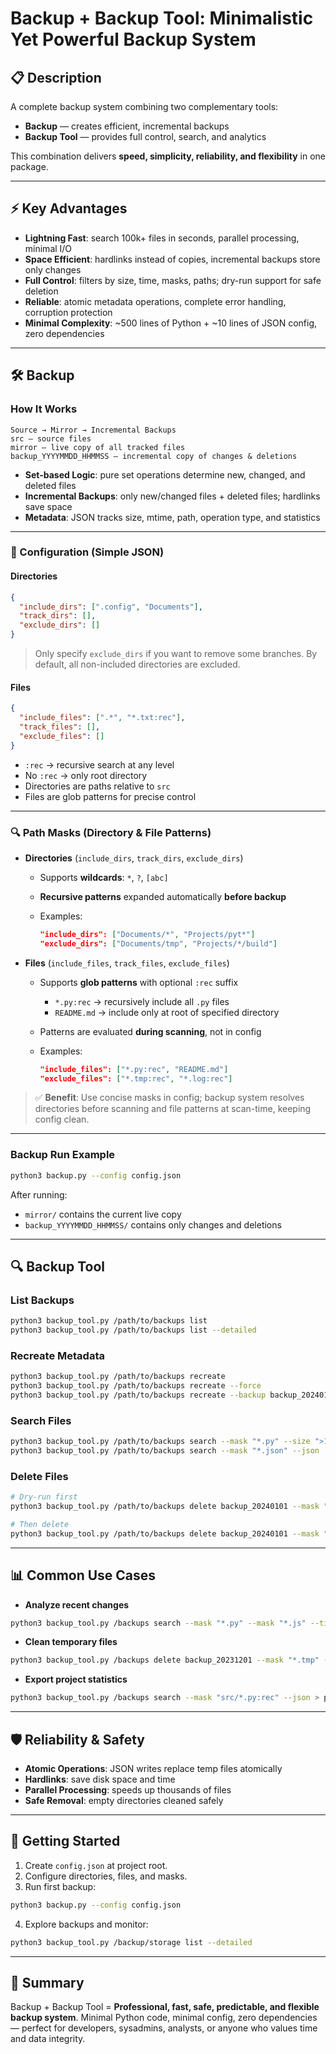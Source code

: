 # Backup + Backup Tool: Minimalistic Yet Powerful Backup System

## 📋 Description

A complete backup system combining two complementary tools:

* **Backup** — creates efficient, incremental backups
* **Backup Tool** — provides full control, search, and analytics

This combination delivers **speed, simplicity, reliability, and flexibility** in one package.

---

## ⚡ Key Advantages

* **Lightning Fast**: search 100k+ files in seconds, parallel processing, minimal I/O
* **Space Efficient**: hardlinks instead of copies, incremental backups store only changes
* **Full Control**: filters by size, time, masks, paths; dry-run support for safe deletion
* **Reliable**: atomic metadata operations, complete error handling, corruption protection
* **Minimal Complexity**: \~500 lines of Python + \~10 lines of JSON config, zero dependencies

---

## 🛠 Backup

### How It Works

```
Source → Mirror → Incremental Backups
src — source files
mirror — live copy of all tracked files
backup_YYYYMMDD_HHMMSS — incremental copy of changes & deletions
```

* **Set-based Logic**: pure set operations determine new, changed, and deleted files
* **Incremental Backups**: only new/changed files + deleted files; hardlinks save space
* **Metadata**: JSON tracks size, mtime, path, operation type, and statistics

---

### 🔧 Configuration (Simple JSON)

#### Directories

```json
{
  "include_dirs": [".config", "Documents"],
  "track_dirs": [],
  "exclude_dirs": []
}
```

> Only specify `exclude_dirs` if you want to remove some branches. By default, all non-included directories are excluded.

#### Files

```json
{
  "include_files": [".*", "*.txt:rec"],
  "track_files": [],
  "exclude_files": []
}
```

* `:rec` → recursive search at any level
* No `:rec` → only root directory
* Directories are paths relative to `src`
* Files are glob patterns for precise control

---

### 🔍 Path Masks (Directory & File Patterns)

* **Directories** (`include_dirs`, `track_dirs`, `exclude_dirs`)

  * Supports **wildcards**: `*`, `?`, `[abc]`
  * **Recursive patterns** expanded automatically **before backup**
  * Examples:

    ```json
    "include_dirs": ["Documents/*", "Projects/pyt*"]
    "exclude_dirs": ["Documents/tmp", "Projects/*/build"]
    ```

* **Files** (`include_files`, `track_files`, `exclude_files`)

  * Supports **glob patterns** with optional `:rec` suffix

    * `*.py:rec` → recursively include all `.py` files
    * `README.md` → include only at root of specified directory
  * Patterns are evaluated **during scanning**, not in config
  * Examples:

    ```json
    "include_files": ["*.py:rec", "README.md"]
    "exclude_files": ["*.tmp:rec", "*.log:rec"]
    ```

> ✅ **Benefit**: Use concise masks in config; backup system resolves directories before scanning and file patterns at scan-time, keeping config clean.

---

### Backup Run Example

```bash
python3 backup.py --config config.json
```

After running:

* `mirror/` contains the current live copy
* `backup_YYYYMMDD_HHMMSS/` contains only changes and deletions

---

## 🔍 Backup Tool

### List Backups

```bash
python3 backup_tool.py /path/to/backups list
python3 backup_tool.py /path/to/backups list --detailed
```

### Recreate Metadata

```bash
python3 backup_tool.py /path/to/backups recreate
python3 backup_tool.py /path/to/backups recreate --force
python3 backup_tool.py /path/to/backups recreate --backup backup_20240101
```

### Search Files

```bash
python3 backup_tool.py /path/to/backups search --mask "*.py" --size ">100K" --time ">2024-01-01"
python3 backup_tool.py /path/to/backups search --mask "*.json" --json
```

### Delete Files

```bash
# Dry-run first
python3 backup_tool.py /path/to/backups delete backup_20240101 --mask "*.tmp" --dry-run

# Then delete
python3 backup_tool.py /path/to/backups delete backup_20240101 --mask "*.tmp"
```

---

## 📊 Common Use Cases

* **Analyze recent changes**

```bash
python3 backup_tool.py /backups search --mask "*.py" --mask "*.js" --time ">2024-01-15" --last-backups 7
```

* **Clean temporary files**

```bash
python3 backup_tool.py /backups delete backup_20231201 --mask "*.tmp" --mask "*.log"
```

* **Export project statistics**

```bash
python3 backup_tool.py /backups search --mask "src/*.py:rec" --json > project_stats.json
```

---

## 🛡 Reliability & Safety

* **Atomic Operations**: JSON writes replace temp files atomically
* **Hardlinks**: save disk space and time
* **Parallel Processing**: speeds up thousands of files
* **Safe Removal**: empty directories cleaned safely

---

## 🚀 Getting Started

1. Create `config.json` at project root.
2. Configure directories, files, and masks.
3. Run first backup:

```bash
python3 backup.py --config config.json
```

4. Explore backups and monitor:

```bash
python3 backup_tool.py /backup/storage list --detailed
```

---

## 🌟 Summary

Backup + Backup Tool = **Professional, fast, safe, predictable, and flexible backup system**.
Minimal Python code, minimal config, zero dependencies — perfect for developers, sysadmins, analysts, or anyone who values time and data integrity.
